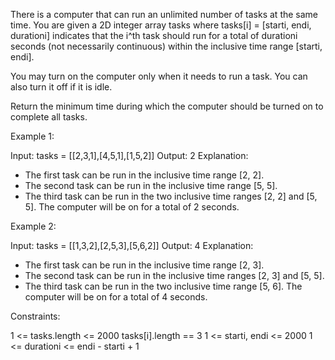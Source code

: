 There is a computer that can run an unlimited number of tasks at the same
time. You are given a 2D integer array tasks where tasks[i] = [starti, endi,
durationi] indicates that the i^th task should run for a total of durationi
seconds (not necessarily continuous) within the inclusive time range [starti,
endi].

You may turn on the computer only when it needs to run a task. You can also
turn it off if it is idle.

Return the minimum time during which the computer should be turned on to
complete all tasks.


Example 1:


Input: tasks = [[2,3,1],[4,5,1],[1,5,2]]
Output: 2
Explanation: 
- The first task can be run in the inclusive time range [2, 2].
- The second task can be run in the inclusive time range [5, 5].
- The third task can be run in the two inclusive time ranges [2, 2] and [5,
5].
The computer will be on for a total of 2 seconds.


Example 2:


Input: tasks = [[1,3,2],[2,5,3],[5,6,2]]
Output: 4
Explanation: 
- The first task can be run in the inclusive time range [2, 3].
- The second task can be run in the inclusive time ranges [2, 3] and [5, 5].
- The third task can be run in the two inclusive time range [5, 6].
The computer will be on for a total of 4 seconds.



Constraints:


1 <= tasks.length <= 2000
tasks[i].length == 3
1 <= starti, endi <= 2000
1 <= durationi <= endi - starti + 1 





